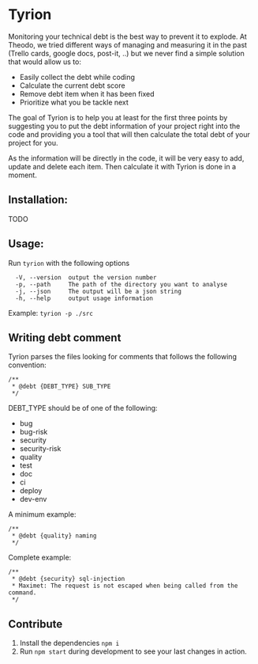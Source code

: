 # Tyrion

Monitoring your technical debt is the best way to prevent it to explode. At Theodo, we tried different ways of managing and measuring it in the past
(Trello cards, google docs, post-it, ..) but we never find a simple solution that would allow us to:

* Easily collect the debt while coding
* Calculate the current debt score
* Remove debt item when it has been fixed
* Prioritize what you be tackle next

The goal of Tyrion is to help you at least for the first three points by suggesting you to put the debt information of your project right into the code and providing you a 
tool that will then calculate the total debt of your project for you.

As the information will be directly in the code, it will be very easy to add, update and delete each item. Then calculate it with Tyrion is done in a moment.

## Installation:

TODO

## Usage:

Run `tyrion` with the following options

````
  -V, --version  output the version number
  -p, --path     The path of the directory you want to analyse
  -j, --json     The output will be a json string
  -h, --help     output usage information
````

Example: `tyrion -p ./src`

## Writing debt comment

Tyrion parses the files looking for comments that follows the following convention:

````
/**
 * @debt {DEBT_TYPE} SUB_TYPE
 */
````
DEBT_TYPE should be of one of the following:

* bug
* bug-risk
* security
* security-risk
* quality
* test
* doc
* ci
* deploy
* dev-env

A minimum example:
````
/**
 * @debt {quality} naming
 */
````


Complete example:
````
/**
 * @debt {security} sql-injection
 * Maximet: The request is not escaped when being called from the command.
 */
````

## Contribute

1. Install the dependencies `npm i`
2. Run `npm start` during development to see your last changes in action.

